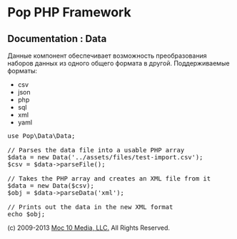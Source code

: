 Pop PHP Framework
=================

Documentation : Data
--------------------

Данные компонент обеспечивает возможность преобразования наборов данных из одного общего формата в другой. Поддерживаемые форматы:

* csv
* json
* php
* sql
* xml
* yaml

<pre>
use Pop\Data\Data;

// Parses the data file into a usable PHP array
$data = new Data('../assets/files/test-import.csv');
$csv = $data->parseFile();

// Takes the PHP array and creates an XML file from it
$data = new Data($csv);
$obj = $data->parseData('xml');

// Prints out the data in the new XML format
echo $obj;
</pre>

(c) 2009-2013 [Moc 10 Media, LLC.](http://www.moc10media.com) All Rights Reserved.
